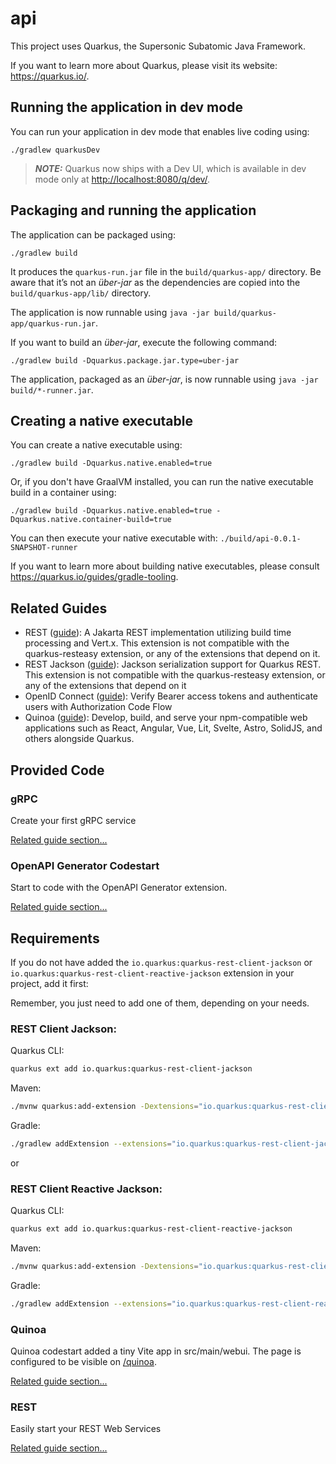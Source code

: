# api

This project uses Quarkus, the Supersonic Subatomic Java Framework.

If you want to learn more about Quarkus, please visit its website: <https://quarkus.io/>.

## Running the application in dev mode

You can run your application in dev mode that enables live coding using:

```shell script
./gradlew quarkusDev
```

> **_NOTE:_**  Quarkus now ships with a Dev UI, which is available in dev mode only at <http://localhost:8080/q/dev/>.

## Packaging and running the application

The application can be packaged using:

```shell script
./gradlew build
```

It produces the `quarkus-run.jar` file in the `build/quarkus-app/` directory.
Be aware that it’s not an _über-jar_ as the dependencies are copied into the `build/quarkus-app/lib/` directory.

The application is now runnable using `java -jar build/quarkus-app/quarkus-run.jar`.

If you want to build an _über-jar_, execute the following command:

```shell script
./gradlew build -Dquarkus.package.jar.type=uber-jar
```

The application, packaged as an _über-jar_, is now runnable using `java -jar build/*-runner.jar`.

## Creating a native executable

You can create a native executable using:

```shell script
./gradlew build -Dquarkus.native.enabled=true
```

Or, if you don't have GraalVM installed, you can run the native executable build in a container using:

```shell script
./gradlew build -Dquarkus.native.enabled=true -Dquarkus.native.container-build=true
```

You can then execute your native executable with: `./build/api-0.0.1-SNAPSHOT-runner`

If you want to learn more about building native executables, please consult <https://quarkus.io/guides/gradle-tooling>.

## Related Guides

- REST ([guide](https://quarkus.io/guides/rest)): A Jakarta REST implementation utilizing build time processing and Vert.x. This extension is not compatible with the quarkus-resteasy extension, or any of the extensions that depend on it.
- REST Jackson ([guide](https://quarkus.io/guides/rest#json-serialisation)): Jackson serialization support for Quarkus REST. This extension is not compatible with the quarkus-resteasy extension, or any of the extensions that depend on it
- OpenID Connect ([guide](https://quarkus.io/guides/security-openid-connect)): Verify Bearer access tokens and authenticate users with Authorization Code Flow
- Quinoa ([guide](https://quarkiverse.github.io/quarkiverse-docs/quarkus-quinoa/dev/index.html)): Develop, build, and serve your npm-compatible web applications such as React, Angular, Vue, Lit, Svelte, Astro, SolidJS, and others alongside Quarkus.

## Provided Code

### gRPC

Create your first gRPC service

[Related guide section...](https://quarkus.io/guides/grpc-getting-started)

### OpenAPI Generator Codestart

Start to code with the OpenAPI Generator extension.

[Related guide section...](https://docs.quarkiverse.io/quarkus-openapi-generator/dev/index.html)

## Requirements

If you do not have added the `io.quarkus:quarkus-rest-client-jackson` or `io.quarkus:quarkus-rest-client-reactive-jackson` extension in your project, add it first:

Remember, you just need to add one of them, depending on your needs.

### REST Client Jackson:

Quarkus CLI:

```bash
quarkus ext add io.quarkus:quarkus-rest-client-jackson
```

Maven:
```bash
./mvnw quarkus:add-extension -Dextensions="io.quarkus:quarkus-rest-client-jackson"
```

Gradle:

```bash
./gradlew addExtension --extensions="io.quarkus:quarkus-rest-client-jackson"
```

or

### REST Client Reactive Jackson:

Quarkus CLI:

```bash
quarkus ext add io.quarkus:quarkus-rest-client-reactive-jackson
```

Maven:

```bash
./mvnw quarkus:add-extension -Dextensions="io.quarkus:quarkus-rest-client-reactive-jackson"
```

Gradle:

```bash
./gradlew addExtension --extensions="io.quarkus:quarkus-rest-client-reactive-jackson"
```
### Quinoa

Quinoa codestart added a tiny Vite app in src/main/webui. The page is configured to be visible on <a href="/quinoa">/quinoa</a>.

[Related guide section...](https://quarkiverse.github.io/quarkiverse-docs/quarkus-quinoa/dev/index.html)


### REST

Easily start your REST Web Services

[Related guide section...](https://quarkus.io/guides/getting-started-reactive#reactive-jax-rs-resources)
